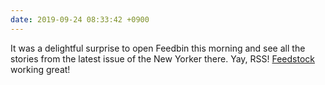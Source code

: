 ```yaml
---
date: 2019-09-24 08:33:42 +0900
---
```

It was a delightful surprise to open Feedbin this morning and see all the stories from the latest issue of the New Yorker there. Yay, RSS! [Feedstock](
https://github.com/pyrmont/feedstock) working great!
